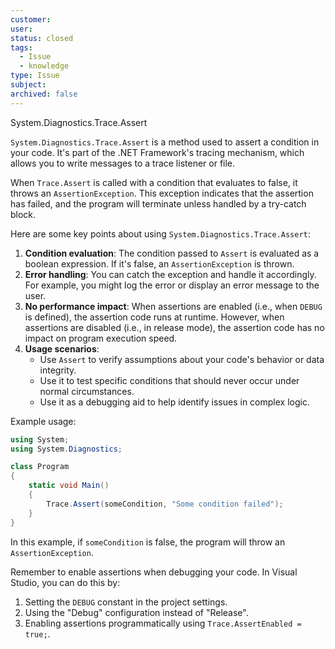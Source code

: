 ```yaml
---
customer:
user:
status: closed
tags:
  - Issue
  - knowledge
type: Issue
subject:
archived: false
---
```

System.Diagnostics.Trace.Assert

`System.Diagnostics.Trace.Assert` is a method used to assert a condition in your code. It's part of the .NET Framework's tracing mechanism, which allows you to write messages to a trace listener or file.

When `Trace.Assert` is called with a condition that evaluates to false, it throws an `AssertionException`. This exception indicates that the assertion has failed, and the program will terminate unless handled by a try-catch block.

Here are some key points about using `System.Diagnostics.Trace.Assert`:

1. **Condition evaluation**: The condition passed to `Assert` is evaluated as a boolean expression. If it's false, an `AssertionException` is thrown.
2. **Error handling**: You can catch the exception and handle it accordingly. For example, you might log the error or display an error message to the user.
3. **No performance impact**: When assertions are enabled (i.e., when `DEBUG` is defined), the assertion code runs at runtime. However, when assertions are disabled (i.e., in release mode), the assertion code has no impact on program execution speed.
4. **Usage scenarios**:
	* Use `Assert` to verify assumptions about your code's behavior or data integrity.
	* Use it to test specific conditions that should never occur under normal circumstances.
	* Use it as a debugging aid to help identify issues in complex logic.

Example usage:
```csharp
using System;
using System.Diagnostics;

class Program
{
    static void Main()
    {
        Trace.Assert(someCondition, "Some condition failed");
    }
}
```
In this example, if `someCondition` is false, the program will throw an `AssertionException`.

Remember to enable assertions when debugging your code. In Visual Studio, you can do this by:

1. Setting the `DEBUG` constant in the project settings.
2. Using the "Debug" configuration instead of "Release".
3. Enabling assertions programmatically using `Trace.AssertEnabled = true;`.